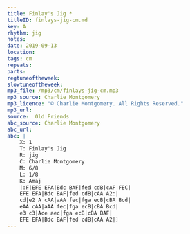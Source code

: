 ```yaml
---
title: Finlay's Jig *
titleID: finlays-jig-cm.md
key: A
rhythm: jig
notes:
date: 2019-09-13
location:
tags: cm
repeats:
parts:
regtuneoftheweek:
slowtuneoftheweek:
mp3_file: /mp3/cm/finlays-jig-cm.mp3
mp3_source: Charlie Montgomery
mp3_licence: "© Charlie Montgomery. All Rights Reserved."
mp3_url:
source:  Old Friends
abc_source: Charlie Montgomery
abc_url:
abc: |
    X: 1
    T: Finlay's Jig
    R: jig
    C: Charlie Montgomery
    M: 6/8
    L: 1/8
    K: Amaj
    |:F|EFE EFA|Bdc BAF|fed cdB|cAF FEC|
    EFE EFA|Bdc BAF|fed cdB|cAA A2:|
    cd|e2 A cAA|aAA fec|fga ecB|cBA Bcd|
    eAA cAA|aAA fec|fga ecB|cBA Bcd|
    e3 c3|Ace aec|fga ecB|cBA BAF|
    EFE EFA|Bdc BAF|fed cdB|cAA A2|]
---
```


